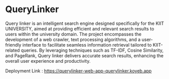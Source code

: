 # QueryLinker
Query linker is an intelligent search engine designed specifically for the KIIT UNIVERSITY, aimed at providing efficient and relevant search results to users within the university domain. The project encompasses the development of a web crawler, text processing algorithms, and a user-friendly interface to facilitate seamless information retrieval tailored to KIIT-related queries. By leveraging techniques such as TF-IDF, Cosine Similarity, and PageRank, Query linker delivers accurate search results, enhancing the overall user experience and productivity.



Deployment Link : https://querylinker-web-app-querylinker.koyeb.app
